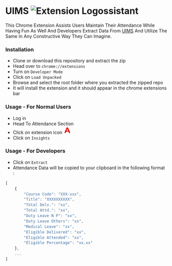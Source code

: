 # UIMS ![Extension Logo](https://github.com/dsp9107/UIMS-Data-Extractor-Chrome-Extension/blob/master/images/32w/Artboard%201.png)ssistant

This Chrome Extension Assists Users Maintain Their Attendance While Having Fun As Well And Developers Extract Data From [UIMS](https://uims.cuchd.in/uims) And Utilize The Same In Any Constructive Way They Can Imagine.

### Installation

-   Clone or download this repository and extract the zip
-   Head over to `chrome://extensions`
-   Turn on `Developer Mode`
-   Click on `Load Unpacked`
-   Browse and select the root folder where you extracted the zipped repo
-   It will install the extension and it should appear in the chrome extensions bar

### Usage - For Normal Users

-   Log in
-   Head To Attendance Section
-   Click on extension icon ![Extension Logo](/images/24w/Artboard%201.png)
-   Click on `Insights`

### Usage - For Developers

-   Click on `Extract`
-   Attendance Data will be copied to your clipboard in the following format :

```javascript
[
    {
        "Course Code": "XXX-xxx",
        "Title": "XXXXXXXXXX",
        "Total Delv.": "xx",
        "Total Attd.": "xx",
        "Duty Leave N P": "xx",
        "Duty Leave Others": "xx",
        "Medical Leave": "xx",
        "Eligible Delivered": "xx",
        "Eligible Attended": "xx",
        "Eligible Percentage": "xx.xx"
    },
    ...
]
```
